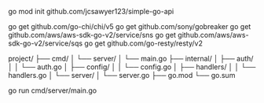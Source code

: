go mod init github.com/jcsawyer123/simple-go-api

<!-- Get depedencies -->
go get github.com/go-chi/chi/v5
go get github.com/sony/gobreaker
go get github.com/aws/aws-sdk-go-v2/service/sns
go get github.com/aws/aws-sdk-go-v2/service/sqs
go get github.com/go-resty/resty/v2


<!-- Generic Project Structure -->
project/
├── cmd/
│   └── server/
│       └── main.go
├── internal/
│   ├── auth/
│   │   └── auth.go
│   ├── config/
│   │   └── config.go
│   ├── handlers/
│   │   └── handlers.go
│   └── server/
│       └── server.go
├── go.mod
└── go.sum


<!-- Run -->
go run cmd/server/main.go
